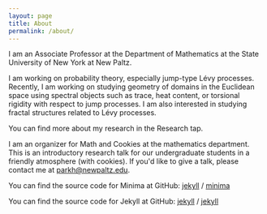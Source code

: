 ```yaml
---
layout: page
title: About
permalink: /about/
---
```


I am an Associate Professor at the Department of Mathematics at the State University of New York at New Paltz. 

I am working on probability theory, especially jump-type Lévy processes. Recently, I am working on studying geometry of domains in the Euclidean space using spectral objects such as trace, heat content, or torsional rigidity with respect to jump processes. I am also interested in studying fractal structures related to Lévy processes.  

You can find more about my research in the Research tap.

I am an organizer for Math and Cookies at the mathematics department. This is an introductory research talk for our undergraduate students in a friendly atmosphere (with cookies). If you'd like to give a talk, please contact me at parkh@newpaltz.edu. 

You can find the source code for Minima at GitHub:
[jekyll][jekyll-organization] /
[minima](https://github.com/jekyll/minima)

You can find the source code for Jekyll at GitHub:
[jekyll][jekyll-organization] /
[jekyll](https://github.com/jekyll/jekyll)


[jekyll-organization]: https://github.com/jekyll
